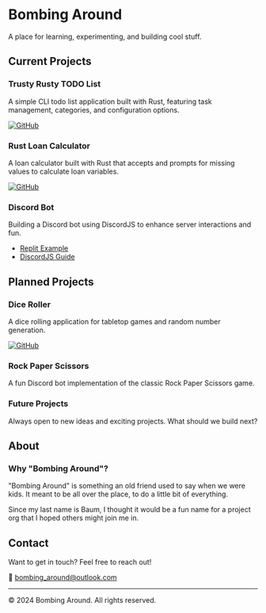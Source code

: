 # Bombing Around

A place for learning, experimenting, and building cool stuff.

## Current Projects

### Trusty Rusty TODO List
A simple CLI todo list application built with Rust, featuring task management, categories, and configuration options.

[![GitHub](https://img.shields.io/badge/GitHub-Trusty_Rusty_TODO_List-blue?style=flat&logo=github)](https://github.com/Bombing-Around/trusty_rusty_todo_list)

### Rust Loan Calculator
A loan calculator built with Rust that accepts and prompts for missing values to calculate loan variables.

[![GitHub](https://img.shields.io/badge/GitHub-Rust_Loan_Calculator-blue?style=flat&logo=github)](https://github.com/Bombing-Around/loan_calculator)

### Discord Bot
Building a Discord bot using DiscordJS to enhance server interactions and fun.

- [Replit Example](https://replit.com/@ephbaum/DiscordJS-Guide)
- [DiscordJS Guide](https://discordjs.guide/)

## Planned Projects

### Dice Roller
A dice rolling application for tabletop games and random number generation.

[![GitHub](https://img.shields.io/badge/GitHub-Dice_Roller-blue?style=flat&logo=github)](https://github.com/Bombing-Around/dice-roller)

### Rock Paper Scissors
A fun Discord bot implementation of the classic Rock Paper Scissors game.

### Future Projects
Always open to new ideas and exciting projects. What should we build next?

## About

### Why "Bombing Around"?
"Bombing Around" is something an old friend used to say when we were kids. It meant to be all over the place, to do a little bit of everything.

Since my last name is Baum, I thought it would be a fun name for a project org that I hoped others might join me in.

## Contact

Want to get in touch? Feel free to reach out!

📧 [bombing_around@outlook.com](mailto:bombing_around@outlook.com)

---

© 2024 Bombing Around. All rights reserved.

